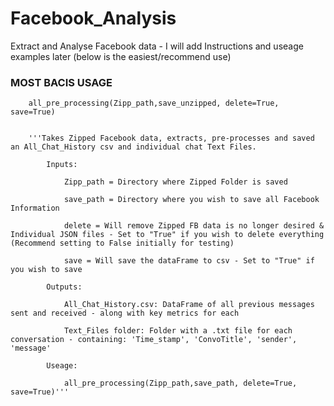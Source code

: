 # Facebook_Analysis
Extract and Analyse Facebook data - I will add Instructions and useage examples later (below is the easiest/recommend use)

### MOST BACIS USAGE 

        all_pre_processing(Zipp_path,save_unzipped, delete=True, save=True)


        '''Takes Zipped Facebook data, extracts, pre-processes and saved an All_Chat_History csv and individual chat Text Files.

            Inputs:

                Zipp_path = Directory where Zipped Folder is saved

                save_path = Directory where you wish to save all Facebook Information

                delete = Will remove Zipped FB data is no longer desired & Individual JSON files - Set to "True" if you wish to delete everything (Recommend setting to False initially for testing)

                save = Will save the dataFrame to csv - Set to "True" if you wish to save

            Outputs:

                All_Chat_History.csv: DataFrame of all previous messages sent and received - along with key metrics for each

                Text_Files folder: Folder with a .txt file for each conversation - containing: 'Time_stamp', 'ConvoTitle', 'sender', 'message'   

            Useage:

                all_pre_processing(Zipp_path,save_path, delete=True, save=True)'''

